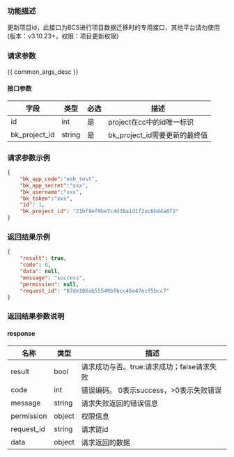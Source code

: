 ### 功能描述

更新项目id，此接口为BCS进行项目数据迁移时的专用接口，其他平台请勿使用(版本：v3.10.23+，权限：项目更新权限)

### 请求参数

{{ common_args_desc }}


#### 接口参数

| 字段                       | 类型     | 必选   | 描述                    |
|----------------------------|--------|--------|-----------------------|
| id | int    | 是 | project在cc中的id唯一标识    |
| bk_project_id | string | 是 | bk_project_id需要更新的最终值 |

### 请求参数示例

```json
{
    "bk_app_code":"esb_test",
    "bk_app_secret":"xxx",
    "bk_username":"xxx",
    "bk_token":"xxx",
    "id": 1,
    "bk_project_id": "21bf9ef9be7c4d38a1d1f2uc0b44a8f2"
}
```

### 返回结果示例

```json
{
    "result": true,
    "code": 0,
    "data": null,
    "message": "success",
    "permission": null,
    "request_id": "87de106ab55549bfbcc46e47ecf5bcc7"
}
```
### 返回结果参数说明
#### response

| 名称    | 类型   | 描述                                    |
| ------- | ------ | ------------------------------------- |
| result  | bool   | 请求成功与否。true:请求成功；false请求失败 |
| code    | int    | 错误编码。 0表示success，>0表示失败错误    |
| message | string | 请求失败返回的错误信息                    |
| permission    | object | 权限信息    |
| request_id    | string | 请求链id    |
| data    | object | 请求返回的数据                           |
